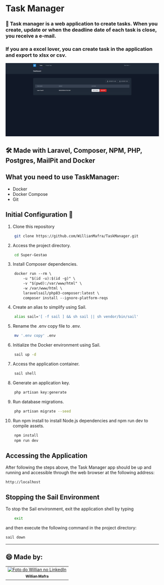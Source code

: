 # Task Manager    
### 📝 Task manager is a web application to create tasks. When you create, update or when the deadline date of each task is close, you receive a e-mail.  
### If you are a excel lover, you can create task in the application and export to xlsx or csv. 
<img src="home.png" alt="super-gestao">

## 🛠️ Made with Laravel, Composer, NPM, PHP, Postgres, MailPit and Docker

## What you need to use TaskManager:

- Docker
- Docker Compose
- Git

## Initial Configuration 🚀

1. Clone this repository
   
```bash
    git clone https://github.com/WillianMafra/TaskManager.git
```

2. Access the project directory.

``` bash
    cd Super-Gestao
```

3. Install Composer dependencies.

```docker
    docker run --rm \
        -u "$(id -u):$(id -g)" \
        -v "$(pwd):/var/www/html" \
        -w /var/www/html \
        laravelsail/php83-composer:latest \
        composer install --ignore-platform-reqs
```
4. Create an alias to simplify using Sail.

```bash
    alias sail='[ -f sail ] && sh sail || sh vendor/bin/sail'
```

5. Rename the .env copy file to .env.

```bash
    mv '.env copy' .env
```

6. Initialize the Docker environment using Sail.

```bash
    sail up -d
```

7. Access the application container.

```bash
    sail shell
```
8. Generate an application key.
   
```bash
    php artisan key:generate
```

9. Run database migrations.
    
```bash
    php artisan migrate --seed
```

10.  Run npm install to install Node.js dependencies and npm run dev to compile assets.
```bash
    npm install
    npm run dev
```

## Accessing the Application

After following the steps above, the Task Manager app should be up and running and accessible through the web browser at the following address:

```
http://localhost
```

## Stopping the Sail Environment
To stop the Sail environment, exit the application shell by typing

```bash
    exit
```
and then execute the following command in the project directory:

```bash
sail down
```

---

## 😄 Made by: 
<table>
  <tr>
    <td align="center">
      <a href="https://www.linkedin.com/in/willnmafra/" title="LinkedIn Willian">
        <img src="https://media.licdn.com/dms/image/D4D03AQF1Gt96l4TlGA/profile-displayphoto-shrink_800_800/0/1694170162091?e=1714608000&v=beta&t=Es9Vtl16l0CYVz0tXNbgmIDQ_R0s3RF6NdZ1Z4yS3Ak" width="100px;" alt="Foto do Willian no LinkedIn"/><br>
        <sub>
          <b>Willian Mafra</b>
        </sub>
      </a>
    </td>
  </tr>
</table>
